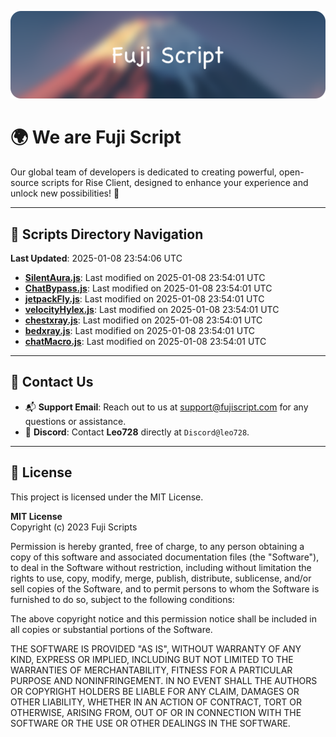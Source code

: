 ![Banner](.github/b.webp)

# 🌍 **We are Fuji Script**

Our global team of developers is dedicated to creating powerful, open-source scripts for Rise Client, designed to enhance your experience and unlock new possibilities! 🌟

---
<!-- SCRIPTS_NAVIGATION_START -->
## 📂 **Scripts Directory Navigation**

**Last Updated**: 2025-01-08 23:54:06 UTC

- **[SilentAura.js](scripts/SilentAura.js)**: Last modified on 2025-01-08 23:54:01 UTC
- **[ChatBypass.js](scripts/ChatBypass.js)**: Last modified on 2025-01-08 23:54:01 UTC
- **[jetpackFly.js](scripts/jetpackFly.js)**: Last modified on 2025-01-08 23:54:01 UTC
- **[velocityHylex.js](scripts/velocityHylex.js)**: Last modified on 2025-01-08 23:54:01 UTC
- **[chestxray.js](scripts/chestxray.js)**: Last modified on 2025-01-08 23:54:01 UTC
- **[bedxray.js](scripts/bedxray.js)**: Last modified on 2025-01-08 23:54:01 UTC
- **[chatMacro.js](scripts/chatMacro.js)**: Last modified on 2025-01-08 23:54:01 UTC

<!-- SCRIPTS_NAVIGATION_END -->

---

## 💬 **Contact Us**  
- 📬 **Support Email**: Reach out to us at [support@fujiscript.com](mailto:support@fujiscript.com) for any questions or assistance.  
- 💬 **Discord**: Contact **Leo728** directly at `Discord@leo728`.

---

## 📜 **License**

This project is licensed under the MIT License.  

**MIT License**  
Copyright (c) 2023 Fuji Scripts  

Permission is hereby granted, free of charge, to any person obtaining a copy of this software and associated documentation files (the "Software"), to deal in the Software without restriction, including without limitation the rights to use, copy, modify, merge, publish, distribute, sublicense, and/or sell copies of the Software, and to permit persons to whom the Software is furnished to do so, subject to the following conditions:  

The above copyright notice and this permission notice shall be included in all copies or substantial portions of the Software.  

THE SOFTWARE IS PROVIDED "AS IS", WITHOUT WARRANTY OF ANY KIND, EXPRESS OR IMPLIED, INCLUDING BUT NOT LIMITED TO THE WARRANTIES OF MERCHANTABILITY, FITNESS FOR A PARTICULAR PURPOSE AND NONINFRINGEMENT. IN NO EVENT SHALL THE AUTHORS OR COPYRIGHT HOLDERS BE LIABLE FOR ANY CLAIM, DAMAGES OR OTHER LIABILITY, WHETHER IN AN ACTION OF CONTRACT, TORT OR OTHERWISE, ARISING FROM, OUT OF OR IN CONNECTION WITH THE SOFTWARE OR THE USE OR OTHER DEALINGS IN THE SOFTWARE.  
